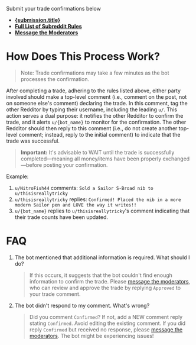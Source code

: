 Submit your trade confirmations below

* [**{submission.title}**]({submission.permalink})
* [**Full List of Subreddit Rules**](https://www.reddit.com/r/{subreddit_name}/wiki/rules/)
* [**Message the Moderators**](http://www.reddit.com/message/compose?to=%2Fr%2F{subreddit_name})

# How Does This Process Work?

> Note: Trade confirmations may take a few minutes as the bot processes the confirmation.

After completing a trade, adhering to the rules listed above, either party involved should make a top-level comment (i.e., comment on the post, not on someone else's comment) declaring the trade. In this comment, tag the other Redditor by typing their username, including the leading `u/`. This action serves a dual purpose: it notifies the other Redditor to confirm the trade, and it alerts `u/{bot_name}` to monitor for the confirmation. The other Redditor should then reply to this comment (i.e., do not create another top-level comment; instead, reply to the initial comment) to indicate that the trade was successful.

> **Important:** It's advisable to WAIT until the trade is successfully completed—meaning all money/items have been properly exchanged—before posting your confirmation.

Example:
1. `u/NitroFish44` comments: `Sold a Sailor S-Broad nib to u/thisisreallytricky`
2. `u/thisisreallytricky` replies: `Confirmed! Placed the nib in a more modern Sailor pen and LOVE the way it writes!!`
3. `u/{bot_name}` replies to `u/thisisreallytricky`'s comment indicating that their trade counts have been updated.

# FAQ

1. The bot mentioned that additional information is required. What should I do?
    > If this occurs, it suggests that the bot couldn't find enough information to confirm the trade. Please [message the moderators](http://www.reddit.com/message/compose?to=%2Fr%2F{subreddit_name}), who can review and approve the trade by replying `Approved` to your trade comment.

2. The bot didn't respond to my comment. What's wrong?
    > Did you comment `Confirmed`? If not, add a NEW comment reply stating `Confirmed`. Avoid editing the existing comment. If you did reply `Confirmed` but received no response, please [message the moderators](http://www.reddit.com/message/compose?to=%2Fr%2F{subreddit_name}). The bot might be experiencing issues!
